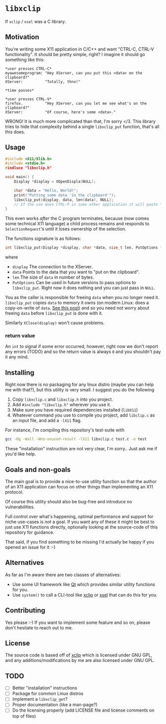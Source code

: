 # `libxclip`

If `xclip` / `xsel` was a C library.

## Motivation

You're writing some X11 application in C/C++ and want "CTRL-C, CTRL-V functionality". It should be pretty simple, right? I imagine it should go something like this:

```
*user presses CTRL-C*
myawesomeprogram: "Hey XServer, can you put this <data> on the clipboard?"
XServer:          "Totally, thnx!"

*time passes*

*user presses CTRL-V*
firefox.          "Hey XServer, can you let me see what's on the clipboard?"
XServer:          "Of course, here's some <data>."
```

WRONG! It is much more complicated than that, I'm sorry </3. This library tries to hide that complexity behind a single `libxclip_put` function, that's all this does.

## Usage

```C
#include <X11/Xlib.h>
#include <stdio.h>
#indluce "libxclip.h"

void main() {
    Display *display = XOpenDispla(NULL);

    char *data = "Hello, World!";
    print("Putting some data 'in the clipboard'");
    libxclip_put(display, data, len(data), NULL);
    // If the use does CTRL-P in some other application it will paste "Hello, World!"
}
```

This even works *after* the C program terminates, because (now comes some technical X11 language) a child process remains and responds to `SelectionRequest`'s until it loses ownership of the selection.

The functions signature is as follows:
```C
int libxclip_put(Display *display, char *data, size_t len, PutOptions *options);
```

where

- `display` The connection to the XServer.
- `data` Points to the data that you want to "put on the clipboard".
- `len` The size of `data` in number of bytes.
- `PutOptions` Can be used in future versions to pass options to `libxclip_put`. Right now it does nothing and you can just pass in `NULL`.

You as the caller is responsible for freeing `data` when you no longer need it. `libxclip_put` copies `data` to memory it owns (on modern Linux: does a copy-on-write of `data`. [See this post](https://stackoverflow.com/questions/27161412/how-does-copy-on-write-work-in-fork)) and so you need not worry about freeing `data` before `libxclip_put` is done with it.

Similarly `XClose(display)` won't cause problems.

### return value

An `int` to signal if some error occurred, however, right now we don't report any errors (TODO) and so the return value is always `0` and you shouldn't pay it any mind.

## Installing

Right now there is no packaging for any linux distro (maybe you can help me with that?), but this utility is very small. I suggest you do the following

1) Copy `libxclip.c` and `libxclip.h` into you project.
2) Add `#include "libxclip.h"` wherever you use it.
3) Make sure you have required dependencies installed (`libX11`)
4) Whatever command you use to compile you project, add `libclip.c` as an input file, and add a `-lX11` flag.

For instance, I'm compiling this repository's test-suite with

```sh
gcc -Og -Wall -Wno-unused-result -lX11 libxclip.c test.c -o test
```

These "installation" instruction are not very clear, I'm sorry.. Just ask me if you'd like help.

## Goals and non-goals

The main goal is to provide a nice-to-use utility function so that the author of an X11 application can focus on other things than implementing an X11 protocol.

Of course this utility should also be bug-free and introduce no vulnerabilities.

Full control over what's happening, optimal performance and support for niche use-cases is *not* a goal. If you want any of these it might be best to just use X11 functions directly, optionally looking at the source-code of this repository for guidance.

That said, if you find something to be missing I'd actually be happy if you opened an issue for it :-)

## Alternatives

As far as I'm aware there are two classes of alternatives:
- Use some UI framework like [Qt](https://doc.qt.io/) which provides similar utility functions for you.
- Use `system()` to call a CLI-tool like [xclip](https://github.com/astrand/xclip) or [xsel](https://github.com/kfish/xsel) that can do this for you.

## Contributing

Yes please :-) If you want to implement some feature and so on, please don't hesitate to reach out to me.

## License

The source code is based off of [xclip](https://github.com/astrand/xclip) which is licensed under GNU GPL, and any additions/modifications by me are also licensed under GNU GPL.

## TODO

- [ ] Better "installation" instructions
- [ ] Package for common Linux distros
- [ ] Implement a `libxclip_get`?
- [ ] Proper documentation (like a man-page?)
- [ ] Do the licensing properly (add LICENSE file and license comments on top of files)
